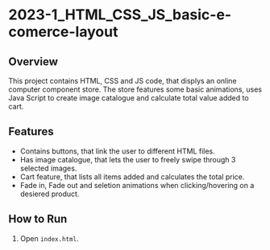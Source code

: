 # 2023-1_HTML_CSS_JS_basic-e-comerce-layout

## Overview
This project contains HTML, CSS and JS code, that displys an online computer component store. The store features some basic animations, uses Java Script to create image catalogue and calculate total value added to cart.

## Features
- Contains buttons, that link the user to different HTML files.
- Has image catalogue, that lets the user to freely swipe through 3 selected images.
- Cart feature, that lists all items added and calculates the total price.
- Fade in, Fade out and seletion animations when clicking/hovering on a desiered product.

## How to Run
1. Open `index.html`.